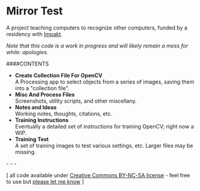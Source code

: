Mirror Test
==========

A project teaching computers to recognize other computers, funded by a residency with [Impakt](http://www.impakt.nl).

*Note that this code is a work in progress and will likely remain a mess for while: apologies.*

####CONTENTS
* **Create Collection File For OpenCV**  
A Processing app to select objects from a series of images, saving them into a "collection file".
* **Misc And Process Files**  
Screenshots, utility scripts, and other miscellany.
* **Notes and Ideas**  
Working notes, thoughts, citations, etc.
* **Training Instructions**  
Eventually a detailed set of instructions for training OpenCV; right now a WIP.
* **Training Test**  
A set of training images to test various settings, etc. Larger files may be missing.

\- \- \-

\[ all code available under [Creative Commons BY-NC-SA license](http://creativecommons.org/licenses/by-nc-sa/3.0/) - feel free to use but [please let me know](http://www.jeffreythompson.org) \]

